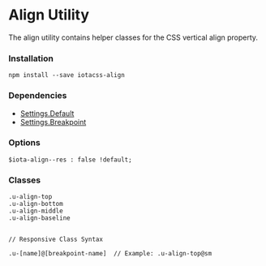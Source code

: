 # Align Utility #

The align utility contains helper classes for the CSS vertical align property.


### Installation ###

```
npm install --save iotacss-align
```


### Dependencies ###

* [Settings.Default](https://github.com/iotacss/settings.default)
* [Settings.Breakpoint](https://github.com/iotacss/settings.breakpoint)


### Options ###

```
$iota-align--res : false !default;
```


### Classes ###

```
.u-align-top
.u-align-bottom
.u-align-middle
.u-align-baseline


// Responsive Class Syntax

.u-[name]@[breakpoint-name]  // Example: .u-align-top@sm
